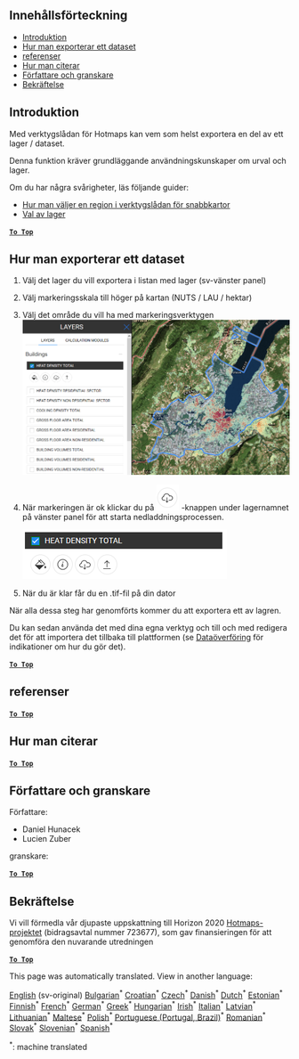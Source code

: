 <h2> Innehållsförteckning </h2><ul><li> <a href="#Introduction">Introduktion</a> </li><li> <a href="#How-to-export-a-dataset">Hur man exporterar ett dataset</a> </li><li> <a href="#References">referenser</a> </li><li> <a href="#How-to-cite">Hur man citerar</a> </li><li> <a href="#Authors-and-reviewers">Författare och granskare</a> </li><li> <a href="#Acknowledgement">Bekräftelse</a> </li></ul><h2> Introduktion </h2><p> Med verktygslådan för Hotmaps kan vem som helst exportera en del av ett lager / dataset. </p><p> Denna funktion kräver grundläggande användningskunskaper om urval och lager. </p><p> Om du har några svårigheter, läs följande guider: </p><ul><li> <a href="How-to-select-a-region-in-the-Hotmaps-toolbox">Hur man väljer en region i verktygslådan för snabbkartor</a> </li><li> <a href="Layer-section">Val av lager</a> </li></ul><p><ins> <code><strong><a href="#table-of-contents">To Top</a></strong></code> </ins> </p><h2> Hur man exporterar ett dataset </h2><ol><li><p> Välj det lager du vill exportera i listan med lager (sv-vänster panel) </p></li><li><p> Välj markeringsskala till höger på kartan (NUTS / LAU / hektar) </p></li><li><p> Välj det område du vill ha med markeringsverktygen <img alt="export_selection" src="images/export_selection.png"/></p></li><li><p> När markeringen är ok klickar du på <img alt="exportknapp" src="images/layer-export-btn.png"/> -knappen under lagernamnet på vänster panel för att starta nedladdningsprocessen. </p><p><img alt="lageralternativ" src="images/layer-options.png"/></p></li><li><p> När du är klar får du en .tif-fil på din dator </p></li></ol><p> När alla dessa steg har genomförts kommer du att exportera ett av lagren. </p><p> Du kan sedan använda det med dina egna verktyg och till och med redigera det för att importera det tillbaka till plattformen (se <a href="Data_upload">Dataöverföring</a> för indikationer om hur du gör det). </p><p><ins> <code><strong><a href="#table-of-contents">To Top</a></strong></code> </ins> </p><h2> referenser </h2><p><ins> <code><strong><a href="#table-of-contents">To Top</a></strong></code> </ins> </p><h2> Hur man citerar </h2><p><ins> <code><strong><a href="#table-of-contents">To Top</a></strong></code> </ins> </p><h2> Författare och granskare </h2><p> Författare: </p><ul><li> Daniel Hunacek </li><li> Lucien Zuber </li></ul><p> granskare: </p><p><ins> <code><strong><a href="#table-of-contents">To Top</a></strong></code> </ins> </p><h2> Bekräftelse </h2><p> Vi vill förmedla vår djupaste uppskattning till Horizon 2020 <a href="https://www.hotmaps-project.eu">Hotmaps-projektet</a> (bidragsavtal nummer 723677), som gav finansieringen för att genomföra den nuvarande utredningen </p><p><ins> <code><strong><a href="#table-of-contents">To Top</a></strong></code> </ins> </p>

This page was automatically translated. View in another language:

[English](../en/Data-export-functionalities.md) (sv-original) [Bulgarian](../bg/Data-export-functionalities.md)<sup>\*</sup> [Croatian](../hr/Data-export-functionalities.md)<sup>\*</sup> [Czech](../cs/Data-export-functionalities.md)<sup>\*</sup> [Danish](../da/Data-export-functionalities.md)<sup>\*</sup> [Dutch](../nl/Data-export-functionalities.md)<sup>\*</sup> [Estonian](../et/Data-export-functionalities.md)<sup>\*</sup> [Finnish](../fi/Data-export-functionalities.md)<sup>\*</sup> [French](../fr/Data-export-functionalities.md)<sup>\*</sup> [German](../de/Data-export-functionalities.md)<sup>\*</sup> [Greek](../el/Data-export-functionalities.md)<sup>\*</sup> [Hungarian](../hu/Data-export-functionalities.md)<sup>\*</sup> [Irish](../ga/Data-export-functionalities.md)<sup>\*</sup> [Italian](../it/Data-export-functionalities.md)<sup>\*</sup> [Latvian](../lv/Data-export-functionalities.md)<sup>\*</sup> [Lithuanian](../lt/Data-export-functionalities.md)<sup>\*</sup> [Maltese](../mt/Data-export-functionalities.md)<sup>\*</sup> [Polish](../pl/Data-export-functionalities.md)<sup>\*</sup> [Portuguese (Portugal, Brazil)](../pt/Data-export-functionalities.md)<sup>\*</sup> [Romanian](../ro/Data-export-functionalities.md)<sup>\*</sup> [Slovak](../sk/Data-export-functionalities.md)<sup>\*</sup> [Slovenian](../sl/Data-export-functionalities.md)<sup>\*</sup> [Spanish](../es/Data-export-functionalities.md)<sup>\*</sup>  

<sup>\*</sup>: machine translated
